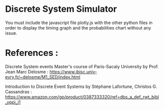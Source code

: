# Discrete System Simulator
You must include the javascript file plotly.js with the other python files in order to display the timing graph and the probabilities chart without any issue. 

# References :
Discrete System events Master's course of Paris-Sacaly University by Prof. Jean Marc Delosme : https://www.ibisc.univ-evry.fr/~delosme/M1_SED/index.html 

Introduction to Discrete Event Systems by  Stéphane Lafortune, Christos G. Cassandras : https://www.amazon.com/gp/product/0387333320/ref=dbs_a_def_rwt_bibl_vppi_i1 
